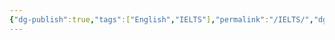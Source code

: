 ```yaml
---
{"dg-publish":true,"tags":["English","IELTS"],"permalink":"/IELTS/","dgPassFrontmatter":true,"created":"","updated":""}
---
```



